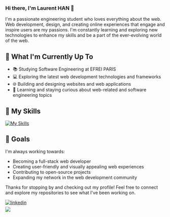 ### Hi there, I'm Laurent HAN 👋

I'm a passionate engineering student who loves everything about the web. Web development, design, and creating online experiences that engage and inspire users are my passions.
I'm constantly learning and exploring new technologies to enhance my skills and be a part of the ever-evolving world of the web.

## 💼 What I'm Currently Up To

- 📚 Studying Software Engineering at EFREI PARIS
- 💻 Exploring the latest web development technologies and frameworks
- 🌐 Building and designing websites and web applications
- 📝 Learning and staying curious about web-related and software engineering topics

## 🚀 My Skills

[![My Skills](https://skillicons.dev/icons?i=react,django,spring,bootstrap,html,css,js,nodejs,java,figma,php,git,docker)](https://skillicons.dev)

## 🎯 Goals

I'm always working towards:

- Becoming a full-stack web developer
- Creating user-friendly and visually appealing web experiences
- Contributing to open-source projects
- Expanding my network in the web development community

Thanks for stopping by and checking out my profile! Feel free to connect and explore my repositories to see what I've been working on.

<a href="https://linkedin.com/in/laurent-han" target="_blank">
<img src=https://img.shields.io/badge/linkedin-%231E77B5.svg?&style=for-the-badge&logo=linkedin&logoColor=white alt=linkedin style="margin-bottom: 5px;" />
</a>

</br>

<div>
<img src="https://komarev.com/ghpvc/?username=kuhame&&style=flat-square" />
</div>  
  
